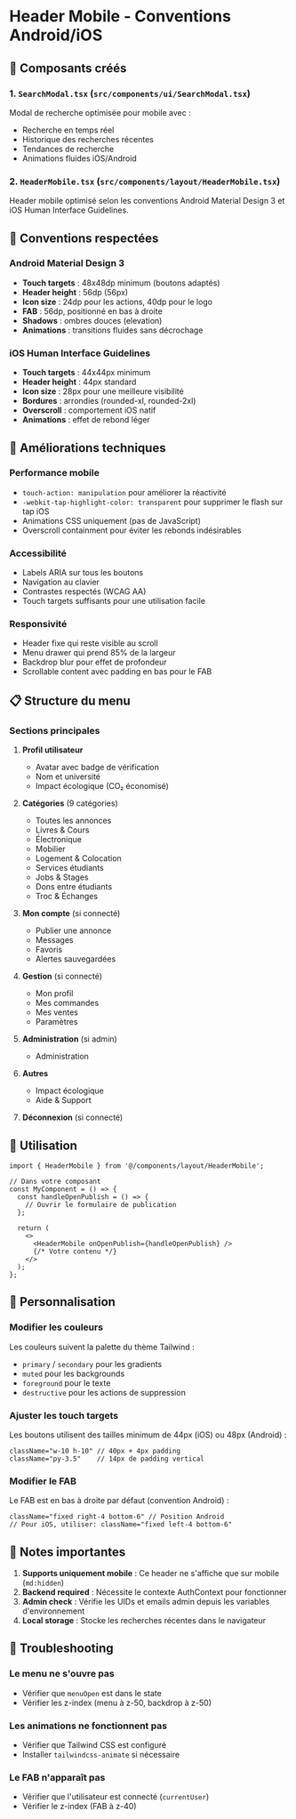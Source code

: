 # Header Mobile - Conventions Android/iOS

## 📱 Composants créés

### 1. `SearchModal.tsx` (`src/components/ui/SearchModal.tsx`)
Modal de recherche optimisée pour mobile avec :
- Recherche en temps réel
- Historique des recherches récentes
- Tendances de recherche
- Animations fluides iOS/Android

### 2. `HeaderMobile.tsx` (`src/components/layout/HeaderMobile.tsx`)
Header mobile optimisé selon les conventions Android Material Design 3 et iOS Human Interface Guidelines.

## 🎨 Conventions respectées

### Android Material Design 3
- **Touch targets** : 48x48dp minimum (boutons adaptés)
- **Header height** : 56dp (56px)
- **Icon size** : 24dp pour les actions, 40dp pour le logo
- **FAB** : 56dp, positionné en bas à droite
- **Shadows** : ombres douces (elevation)
- **Animations** : transitions fluides sans décrochage

### iOS Human Interface Guidelines
- **Touch targets** : 44x44px minimum
- **Header height** : 44px standard
- **Icon size** : 28px pour une meilleure visibilité
- **Bordures** : arrondies (rounded-xl, rounded-2xl)
- **Overscroll** : comportement iOS natif
- **Animations** : effet de rebond léger

## 🚀 Améliorations techniques

### Performance mobile
- `touch-action: manipulation` pour améliorer la réactivité
- `-webkit-tap-highlight-color: transparent` pour supprimer le flash sur tap iOS
- Animations CSS uniquement (pas de JavaScript)
- Overscroll containment pour éviter les rebonds indésirables

### Accessibilité
- Labels ARIA sur tous les boutons
- Navigation au clavier
- Contrastes respectés (WCAG AA)
- Touch targets suffisants pour une utilisation facile

### Responsivité
- Header fixe qui reste visible au scroll
- Menu drawer qui prend 85% de la largeur
- Backdrop blur pour effet de profondeur
- Scrollable content avec padding en bas pour le FAB

## 📋 Structure du menu

### Sections principales
1. **Profil utilisateur**
   - Avatar avec badge de vérification
   - Nom et université
   - Impact écologique (CO₂ économisé)

2. **Catégories** (9 catégories)
   - Toutes les annonces
   - Livres & Cours
   - Électronique
   - Mobilier
   - Logement & Colocation
   - Services étudiants
   - Jobs & Stages
   - Dons entre étudiants
   - Troc & Échanges

3. **Mon compte** (si connecté)
   - Publier une annonce
   - Messages
   - Favoris
   - Alertes sauvegardées

4. **Gestion** (si connecté)
   - Mon profil
   - Mes commandes
   - Mes ventes
   - Paramètres

5. **Administration** (si admin)
   - Administration

6. **Autres**
   - Impact écologique
   - Aide & Support

7. **Déconnexion** (si connecté)

## 🎯 Utilisation

```tsx
import { HeaderMobile } from '@/components/layout/HeaderMobile';

// Dans votre composant
const MyComponent = () => {
  const handleOpenPublish = () => {
    // Ouvrir le formulaire de publication
  };

  return (
    <>
      <HeaderMobile onOpenPublish={handleOpenPublish} />
      {/* Votre contenu */}
    </>
  );
};
```

## 🔧 Personnalisation

### Modifier les couleurs
Les couleurs suivent la palette du thème Tailwind :
- `primary` / `secondary` pour les gradients
- `muted` pour les backgrounds
- `foreground` pour le texte
- `destructive` pour les actions de suppression

### Ajuster les touch targets
Les boutons utilisent des tailles minimum de 44px (iOS) ou 48px (Android) :
```tsx
className="w-10 h-10" // 40px + 4px padding
className="py-3.5"    // 14px de padding vertical
```

### Modifier le FAB
Le FAB est en bas à droite par défaut (convention Android) :
```tsx
className="fixed right-4 bottom-6" // Position Android
// Pour iOS, utiliser: className="fixed left-4 bottom-6"
```

## 📝 Notes importantes

1. **Supports uniquement mobile** : Ce header ne s'affiche que sur mobile (`md:hidden`)
2. **Backend required** : Nécessite le contexte AuthContext pour fonctionner
3. **Admin check** : Vérifie les UIDs et emails admin depuis les variables d'environnement
4. **Local storage** : Stocke les recherches récentes dans le navigateur

## 🐛 Troubleshooting

### Le menu ne s'ouvre pas
- Vérifier que `menuOpen` est dans le state
- Vérifier les z-index (menu à z-50, backdrop à z-50)

### Les animations ne fonctionnent pas
- Vérifier que Tailwind CSS est configuré
- Installer `tailwindcss-animate` si nécessaire

### Le FAB n'apparaît pas
- Vérifier que l'utilisateur est connecté (`currentUser`)
- Vérifier le z-index (FAB à z-40)

